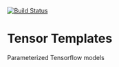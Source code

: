 [![Build Status](https://travis-ci.org/zenna/tensortemplates.svg?branch=master)](https://travis-ci.org/zenna/tensortemplates)

# Tensor Templates

Parameterized Tensorflow models
